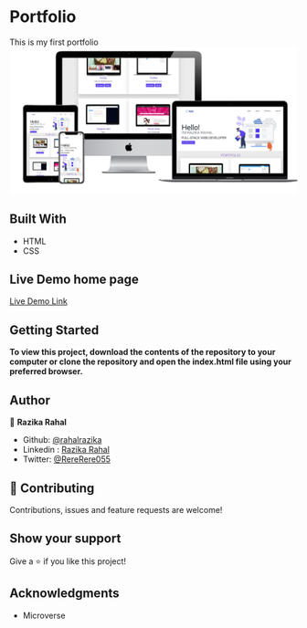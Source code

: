 # Portfolio
This is my first portfolio 
![screenshot](img/screenshot.png)

## Built With

- HTML
- CSS

## Live Demo home page

[Live Demo Link](https://razikarahal.netlify.app/)

## Getting Started

**To view this project, download the contents of the repository to your computer or clone the repository and open the index.html file using your preferred browser.**

## Author 

👤 **Razika Rahal**

- Github: [@rahalrazika](https://github.com/rahalrazika)
- Linkedin : [Razika Rahal](https://www.linkedin.com/in/razika-rahal-85539bbb/)
- Twitter: [@RereRere055](https://twitter.com/RereRere055)


## 🤝 Contributing

Contributions, issues and feature requests are welcome!

## Show your support

Give a ⭐️ if you like this project!

## Acknowledgments

-  Microverse
